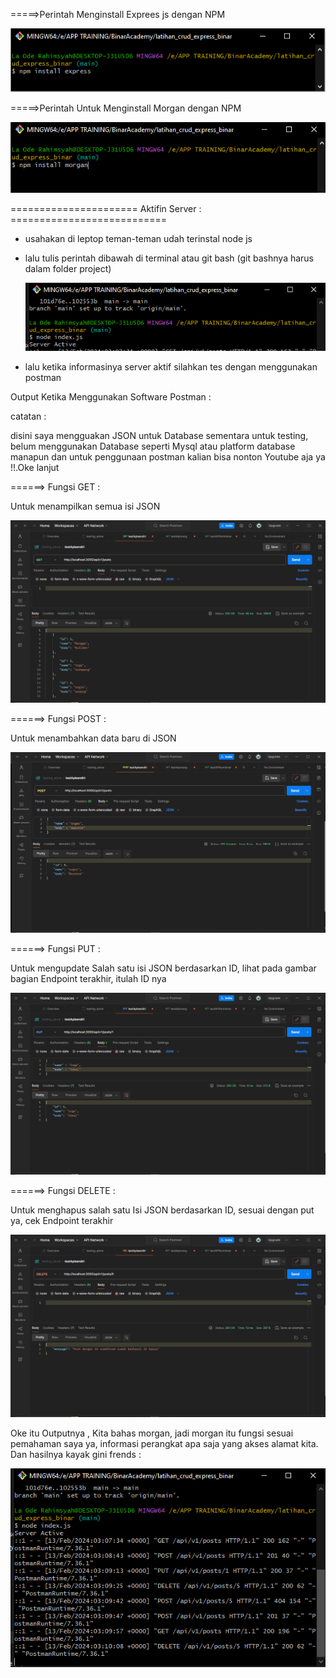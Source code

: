 =====>Perintah Menginstall Exprees js dengan NPM


![alt text](https://raw.githubusercontent.com/Rasyahodhe/latihan_crud_express_binar/main/aboutnpm/express.png)

=====>Perintah Untuk Menginstall Morgan dengan NPM


![alt text](https://raw.githubusercontent.com/Rasyahodhe/latihan_crud_express_binar/main/aboutnpm/morganins.png)

====================== Aktifin Server : ===========================
- usahakan di leptop teman-teman udah terinstal node js
- lalu tulis perintah dibawah di terminal atau git bash (git bashnya harus dalam folder project)
  
  ![alt text](https://raw.githubusercontent.com/Rasyahodhe/latihan_crud_express_binar/main/aboutnpm/node.png)
  
- lalu ketika informasinya server aktif silahkan tes dengan menggunakan postman


Output Ketika Menggunakan Software Postman :

catatan :

disini saya mengguakan JSON untuk Database sementara untuk testing, belum menggunakan Database seperti Mysql atau platform database manapun
dan untuk penggunaan postman kalian bisa nonton Youtube aja ya !!.Oke lanjut

======> Fungsi GET :

Untuk menampilkan semua isi JSON 


 ![alt text](https://raw.githubusercontent.com/Rasyahodhe/latihan_crud_express_binar/main/aboutnpm/get.png)

======> Fungsi POST :

 Untuk menambahkan data baru di JSON 

 
  ![alt text](https://raw.githubusercontent.com/Rasyahodhe/latihan_crud_express_binar/main/aboutnpm/post.png)

======> Fungsi PUT :

Untuk mengupdate Salah satu isi JSON berdasarkan ID, lihat pada gambar bagian Endpoint terakhir, itulah ID nya


 ![alt text](https://raw.githubusercontent.com/Rasyahodhe/latihan_crud_express_binar/main/aboutnpm/put.png)

======> Fungsi DELETE : 

Untuk menghapus salah satu Isi JSON berdasarkan ID, sesuai dengan put ya, cek Endpoint terakhir


 ![alt text](https://raw.githubusercontent.com/Rasyahodhe/latihan_crud_express_binar/main/aboutnpm/delete.png)



Oke itu Outputnya , Kita bahas morgan, jadi morgan itu fungsi sesuai pemahaman saya ya, informasi perangkat apa saja yang akses alamat kita.
Dan hasilnya kayak gini frends :


 ![alt text](https://raw.githubusercontent.com/Rasyahodhe/latihan_crud_express_binar/main/aboutnpm/morgan.png)



